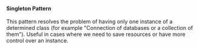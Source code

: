 ﻿#### Singleton Pattern

<p>This pattern resolves the problem of having only one instance of a determined class (for example "Connection of databases or a collection of them"). 
Useful in cases where we need to save resources or have more control over an instance.</p>